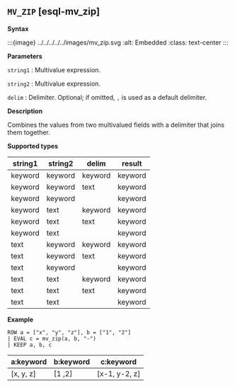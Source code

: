 ## `MV_ZIP` [esql-mv_zip]

**Syntax**

:::{image} ../../../../../images/mv_zip.svg
:alt: Embedded
:class: text-center
:::

**Parameters**

`string1`
:   Multivalue expression.

`string2`
:   Multivalue expression.

`delim`
:   Delimiter. Optional; if omitted, `,` is used as a default delimiter.

**Description**

Combines the values from two multivalued fields with a delimiter that joins them together.

**Supported types**

| string1 | string2 | delim | result |
| --- | --- | --- | --- |
| keyword | keyword | keyword | keyword |
| keyword | keyword | text | keyword |
| keyword | keyword |  | keyword |
| keyword | text | keyword | keyword |
| keyword | text | text | keyword |
| keyword | text |  | keyword |
| text | keyword | keyword | keyword |
| text | keyword | text | keyword |
| text | keyword |  | keyword |
| text | text | keyword | keyword |
| text | text | text | keyword |
| text | text |  | keyword |

**Example**

```esql
ROW a = ["x", "y", "z"], b = ["1", "2"]
| EVAL c = mv_zip(a, b, "-")
| KEEP a, b, c
```

| a:keyword | b:keyword | c:keyword |
| --- | --- | --- |
| [x, y, z] | [1 ,2] | [x-1, y-2, z] |
